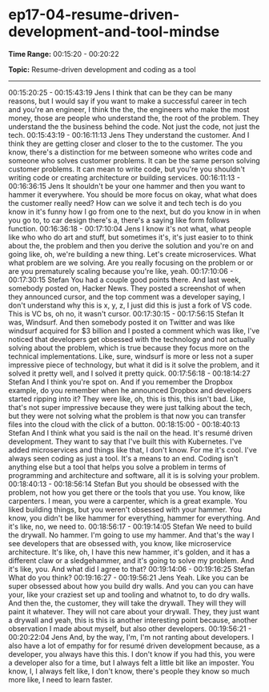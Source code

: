# ep17-04-resume-driven-development-and-tool-mindse

**Time Range:** 00:15:20 - 00:20:22

**Topic:** Resume-driven development and coding as a tool

---

00:15:20:25 - 00:15:43:19
Jens
I think that can be they can be many reasons, but I would say if you want to make a successful
career in tech and you're an engineer, I think the the, the engineers who make the most money,
those are people who understand the, the root of the problem. They understand the the
business behind the code. Not just the code, not just the tech.
00:15:43:19 - 00:16:11:13
Jens
They understand the customer. And I think they are getting closer and closer to the to the
customer. The you know, there's a distinction for me between someone who writes code and
someone who solves customer problems. It can be the same person solving customer
problems. It can mean to write code, but you're you shouldn't writing code or creating
architecture or building services.
00:16:11:13 - 00:16:36:15
Jens
It shouldn't be your one hammer and then you want to hammer it everywhere. You should be
more focus on okay, what what does the customer really need? How can we solve it and tech
tech is do you know in it's funny how I go from one to the next, but do you know in in when you
go to, to car design there's a, there's a saying like form follows function.
00:16:36:18 - 00:17:10:04
Jens
I know it's not what, what people like who who do art and stuff, but sometimes it's, it's just easier
to to think about the, the problem and then you derive the solution and you're on and going like,
oh, we're building a new thing. Let's create microservices. What what problem are we solving.
Are you really focusing on the problem or or are you prematurely scaling because you're like,
yeah.
00:17:10:06 - 00:17:30:15
Stefan
You had a couple good points there. And last week, somebody posted on, Hacker News. They
posted a screenshot of when they announced cursor, and the top comment was a developer
saying, I don't understand why this is x, y, z, I just did this is just a fork of VS code. This is VC
bs, oh no, it wasn't cursor.
00:17:30:15 - 00:17:56:15
Stefan
It was, Windsurf. And then somebody posted it on Twitter and was like windsurf acquired for $3
billion and I posted a comment which was like, I've noticed that developers get obsessed with
the technology and not actually solving about the problem, which is true because they focus
more on the technical implementations. Like, sure, windsurf is more or less not a super
impressive piece of technology, but what it did is it solve the problem, and it solved it pretty well,
and I solved it pretty quick.
00:17:56:18 - 00:18:14:27
Stefan
And I think you're spot on. And if you remember the Dropbox example, do you remember when
he announced Dropbox and developers started ripping into it? They were like, oh, this is this,
this isn't bad. Like, that's not super impressive because they were just talking about the tech,
but they were not solving what the problem is that now you can transfer files into the cloud with
the click of a button.
00:18:15:00 - 00:18:40:13
Stefan
And I think what you said is the nail on the head. It's resumé driven development. They want to
say that I've built this with Kubernetes. I've added microservices and things like that, I don't
know. For me it's cool. I've always seen coding as just a tool. It's a means to an end. Coding
isn't anything else but a tool that helps you solve a problem in terms of programming and
architecture and software, all it is is solving your problem.
00:18:40:13 - 00:18:56:14
Stefan
But you should be obsessed with the problem, not how you get there or the tools that you use.
You know, like carpenters. I mean, you were a carpenter, which is a great example. You liked
building things, but you weren't obsessed with your hammer. You know, you didn't be like
hammer for everything, hammer for everything. And it's like, no, we need to.
00:18:56:17 - 00:19:14:05
Stefan
We need to build the drywall. No hammer. I'm going to use my hammer. And that's the way I see
developers that are obsessed with, you know, like microservice architecture. It's like, oh, I have
this new hammer, it's golden, and it has a different claw or a sledgehammer, and it's going to
solve my problem. And it's like, you. And what did I agree to that?
00:19:14:06 - 00:19:16:25
Stefan
What do you think?
00:19:16:27 - 00:19:56:21
Jens
Yeah. Like you can be super obsessed about how you build dry walls. And you can you can
have your, like your craziest set up and tooling and whatnot to, to do dry walls. And then the, the
customer, they will take the drywall. They will they will paint it whatever. They will not care about
your drywall. They, they just want a drywall and yeah, this is this is another interesting point
because, another observation I made about myself, but also other developers.
00:19:56:21 - 00:20:22:04
Jens
And, by the way, I'm, I'm not ranting about developers. I also have a lot of empathy for for
resumé driven development because, as a developer, you always have this this. I don't know if
you had this, you were a developer also for a time, but I always felt a little bit like an imposter.
You know, I, I always felt like, I don't know, there's people they know so much more like, I need
to learn faster.